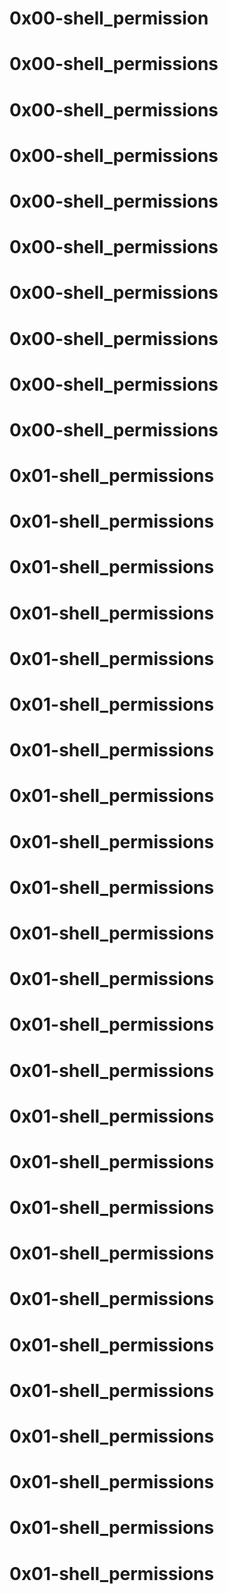 # 0x00-shell_permission
# 0x00-shell_permissions
# 0x00-shell_permissions
# 0x00-shell_permissions
# 0x00-shell_permissions
# 0x00-shell_permissions
# 0x00-shell_permissions
# 0x00-shell_permissions
# 0x00-shell_permissions
# 0x00-shell_permissions
# 0x01-shell_permissions
# 0x01-shell_permissions
# 0x01-shell_permissions
# 0x01-shell_permissions
# 0x01-shell_permissions
# 0x01-shell_permissions
# 0x01-shell_permissions
# 0x01-shell_permissions
# 0x01-shell_permissions
# 0x01-shell_permissions
# 0x01-shell_permissions
# 0x01-shell_permissions
# 0x01-shell_permissions
# 0x01-shell_permissions
# 0x01-shell_permissions
# 0x01-shell_permissions
# 0x01-shell_permissions
# 0x01-shell_permissions
# 0x01-shell_permissions
# 0x01-shell_permissions
# 0x01-shell_permissions
# 0x01-shell_permissions
# 0x01-shell_permissions
# 0x01-shell_permissions
# 0x01-shell_permissions
